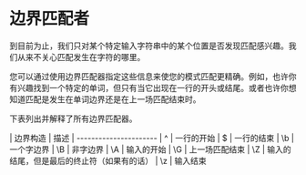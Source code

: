 # 边界匹配者

到目前为止，我们只对某个特定输入字符串中的某个位置是否发现匹配感兴趣。我们从来不关心匹配发生在字符的哪里。

您可以通过使用边界匹配器指定这些信息来使您的模式匹配更精确。例如，也许你有兴趣找到一个特定的单词，但只有当它出现在一行的开头或结尾。或者也许你想知道匹配是发生在单词边界还是在上一场匹配结束时。

下表列出并解释了所有边界匹配器。


| 边界构造	| 描述
| ----------------------
| ^	| 一行的开始
| $	| 一行的结束
| \b	| 一个字边界
| \B	| 非字边界
| \A	| 输入的开始
| \G	| 上一场匹配结束
| \Z	| 输入的结尾，但是最后的终止符（如果有的话）
| \z	| 输入结束